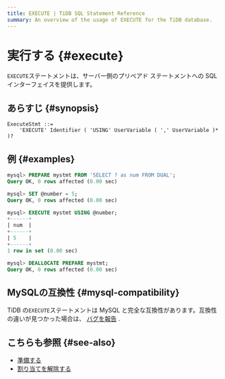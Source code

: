```yaml
---
title: EXECUTE | TiDB SQL Statement Reference
summary: An overview of the usage of EXECUTE for the TiDB database.
---
```


# 実行する {#execute}

`EXECUTE`ステートメントは、サーバー側のプリペアド ステートメントへの SQL インターフェイスを提供します。

## あらすじ {#synopsis}

```ebnf+diagram
ExecuteStmt ::=
    'EXECUTE' Identifier ( 'USING' UserVariable ( ',' UserVariable )* )?
```

## 例 {#examples}

```sql
mysql> PREPARE mystmt FROM 'SELECT ? as num FROM DUAL';
Query OK, 0 rows affected (0.00 sec)

mysql> SET @number = 5;
Query OK, 0 rows affected (0.00 sec)

mysql> EXECUTE mystmt USING @number;
+------+
| num  |
+------+
| 5    |
+------+
1 row in set (0.00 sec)

mysql> DEALLOCATE PREPARE mystmt;
Query OK, 0 rows affected (0.00 sec)
```

## MySQLの互換性 {#mysql-compatibility}

TiDB の`EXECUTE`ステートメントは MySQL と完全な互換性があります。互換性の違いが見つかった場合は、 [バグを報告](https://docs.pingcap.com/tidb/stable/support) .

## こちらも参照 {#see-also}

-   [準備する](/sql-statements/sql-statement-prepare.md)
-   [割り当てを解除する](/sql-statements/sql-statement-deallocate.md)
